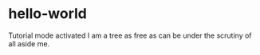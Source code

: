 # hello-world
Tutorial mode activated
I am a tree as free as can be under the scrutiny of all aside me.
